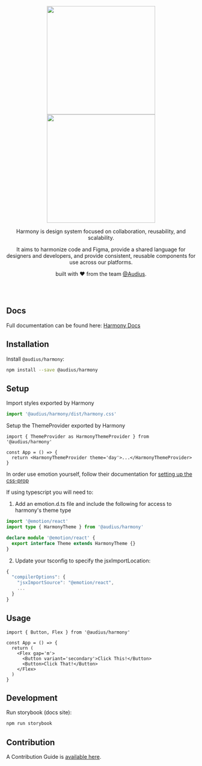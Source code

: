<p align="center">
  <img height="288px" src="https://github.com/AudiusProject/audius-protocol/blob/main/packages/harmony/src/storybook/assets/harmonyLogoDark.png#gh-dark-mode-only">
  <img height="288px" src="https://github.com/AudiusProject/audius-protocol/blob/main/packages/harmony/src/storybook/assets/harmonyLogo.png?raw=true#gh-light-mode-only">

  <p align="center">
    Harmony is design system focused on collaboration, reusability, and scalability.
  </p>
  <p align="center">
    It aims to harmonize code and Figma, provide a shared language for designers and developers, and provide consistent, reusable components for use across our platforms.
  </p>
  <p align="center">
    built with ❤️ from the team <a href="https://audius.org">@Audius</a>.
  </p>
</p>

<br />
<br />

## Docs

Full documentation can be found here: [Harmony Docs](https://harmony.audius.co)

## Installation

Install `@audius/harmony`:

```bash
npm install --save @audius/harmony
```

## Setup

Import styles exported by Harmony

```ts
import '@audius/harmony/dist/harmony.css'
```

Setup the ThemeProvider exported by Harmony

```tsx
import { ThemeProvider as HarmonyThemeProvider } from '@audius/harmony'

const App = () => {
  return <HarmonyThemeProvider theme='day'>...</HarmonyThemeProvider>
}
```

In order use emotion yourself, follow their documentation for [setting up the css-prop](https://emotion.sh/docs/css-prop)

If using typescript you will need to:

1. Add an emotion.d.ts file and include the following for access to harmony's theme type

```ts
import '@emotion/react'
import type { HarmonyTheme } from '@audius/harmony'

declare module '@emotion/react' {
  export interface Theme extends HarmonyTheme {}
}
```

2. Update your tsconfig to specify the jsxImportLocation:

```ts
{
  "compilerOptions": {
    "jsxImportSource": "@emotion/react",
    ...
  }
}
```

## Usage

```tsx
import { Button, Flex } from '@audius/harmony'

const App = () => {
  return (
    <Flex gap='m'>
      <Button variant='secondary'>Click This!</Button>
      <Button>Click That!</Button>
    </Flex>
  )
}
```

## Development

Run storybook (docs site):

```bash
npm run storybook
```

## Contribution

A Contribution Guide is [available here](https://www.notion.so/audiusproject/Submitting-for-Design-Updates-52a8bc3bb68747818a96d2721bace27f).
